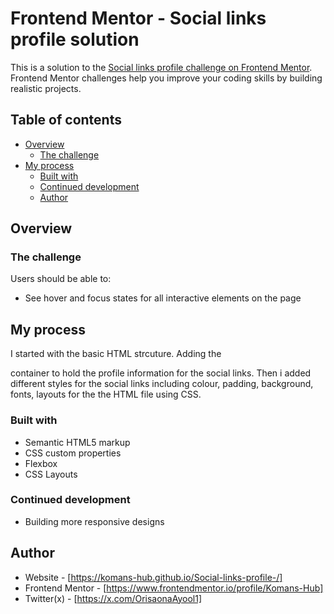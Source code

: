 # Frontend Mentor - Social links profile solution

This is a solution to the [Social links profile challenge on Frontend Mentor](https://www.frontendmentor.io/challenges/social-links-profile-UG32l9m6dQ). Frontend Mentor challenges help you improve your coding skills by building realistic projects. 

## Table of contents

- [Overview](#overview)
  - [The challenge](#the-challenge)
- [My process](#my-process)
  - [Built with](#built-with)
  - [Continued development](#continued-development)
  - [Author](#author)

## Overview
                   
### The challenge 

Users should be able to:

- See hover and focus states for all interactive elements on the page

## My process
I started with the basic HTML strcuture. Adding the <div> container to hold the profile information for the social links. Then i added different styles for the social links including colour, padding, background, fonts, layouts for the the HTML file using CSS.

### Built with

- Semantic HTML5 markup
- CSS custom properties
- Flexbox
- CSS Layouts

### Continued development
- Building more responsive designs

## Author

- Website - [https://komans-hub.github.io/Social-links-profile-/]
- Frontend Mentor - [https://www.frontendmentor.io/profile/Komans-Hub]
- Twitter(x) - [https://x.com/OrisaonaAyool1]
